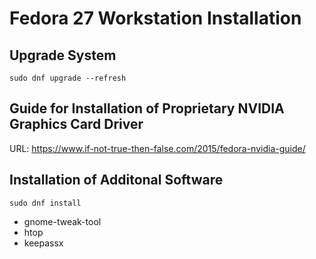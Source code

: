 # Fedora 27 Workstation Installation

## Upgrade System

```sudo dnf upgrade --refresh```

## Guide for Installation of Proprietary NVIDIA Graphics Card Driver

URL: https://www.if-not-true-then-false.com/2015/fedora-nvidia-guide/

## Installation of Additonal Software

```sudo dnf install```

* gnome-tweak-tool
* htop
* keepassx
